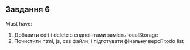 ## Завдання 6

Must have:
1. Добавити edit i delete з ендпоінтами замість localStorage
2. Почистити html, js, css файли, і підготувати фінальну версії todo list


